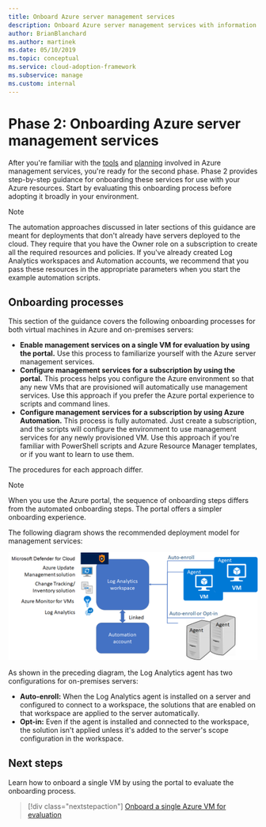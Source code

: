 ```yaml
---
title: Onboard Azure server management services
description: Onboard Azure server management services with information for virtual machines in Azure and on-premises servers.
author: BrianBlanchard
ms.author: martinek
ms.date: 05/10/2019
ms.topic: conceptual
ms.service: cloud-adoption-framework
ms.subservice: manage
ms.custom: internal
---
```


# Phase 2: Onboarding Azure server management services

After you're familiar with the [tools](./tools-services.md) and [planning](./prerequisites.md) involved in Azure management services, you're ready for the second phase. Phase 2 provides step-by-step guidance for onboarding these services for use with your Azure resources. Start by evaluating this onboarding process before adopting it broadly in your environment.

> [!NOTE]
> The automation approaches discussed in later sections of this guidance are meant for deployments that don't already have servers deployed to the cloud. They require that you have the Owner role on a subscription to create all the required resources and policies. If you've already created Log Analytics workspaces and Automation accounts, we recommend that you pass these resources in the appropriate parameters when you start the example automation scripts.

## Onboarding processes

This section of the guidance covers the following onboarding processes for both virtual machines in Azure and on-premises servers:

- **Enable management services on a single VM for evaluation by using the portal.** Use this process to familiarize yourself with the Azure server management services.
- **Configure management services for a subscription by using the portal.** This process helps you configure the Azure environment so that any new VMs that are provisioned will automatically use management services. Use this approach if you prefer the Azure portal experience to scripts and command lines.
- **Configure management services for a subscription by using Azure Automation.** This process is fully automated. Just create a subscription, and the scripts will configure the environment to use management services for any newly provisioned VM. Use this approach if you're familiar with PowerShell scripts and Azure Resource Manager templates, or if you want to learn to use them.

The procedures for each approach differ.

> [!NOTE]
> When you use the Azure portal, the sequence of onboarding steps differs from the automated onboarding steps. The portal offers a simpler onboarding experience.

The following diagram shows the recommended deployment model for management services:

![Diagram of the recommended deployment model](./media/recommended-deployment.png)

As shown in the preceding diagram, the Log Analytics agent has two configurations for on-premises servers:

- **Auto-enroll:** When the Log Analytics agent is installed on a server and configured to connect to a workspace, the solutions that are enabled on that workspace are applied to the server automatically.
- **Opt-in:** Even if the agent is installed and connected to the workspace, the solution isn't applied unless it's added to the server's scope configuration in the workspace.

## Next steps

Learn how to onboard a single VM by using the portal to evaluate the onboarding process.

> [!div class="nextstepaction"]
> [Onboard a single Azure VM for evaluation](./onboard-single-vm.md)
